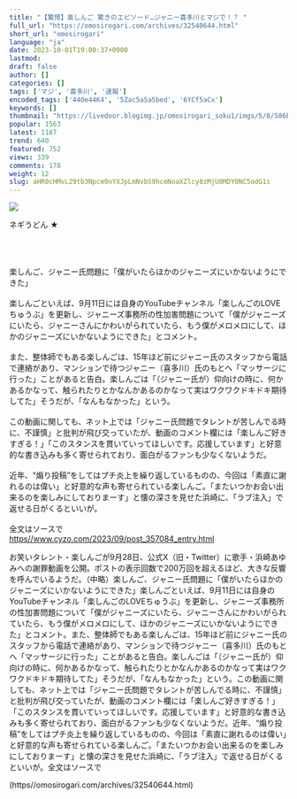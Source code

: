 ```yaml
---
title: "【驚愕】楽しんご 驚きのエピソード…ジャニー喜多川とマジで！？ "
full_url: "https://omosirogari.com/archives/32540644.html"
short_url: "omosirogari"
language: "ja"
date: 2023-10-01T19:00:37+0900
lastmod: 
draft: false
author: []
categories: []
tags: ['マジ', '喜多川', '速報']
encoded_tags: ['44Oe44K4', '5Zac5aSa5bed', '6YCf5aCx']
keywords: []
thumbnail: "https://livedoor.blogimg.jp/omosirogari_soku1/imgs/5/8/586ba5a3.jpg"
popular: 1563
latest: 1187
trend: 640
featured: 752
views: 339
comments: 178
weight: 12
slug: aHR0cHMvL29tb3Npcm9nYXJpLmNvbS9hcmNoaXZlcy8zMjU0MDY0NC5odG1s
---
```


![](https://livedoor.blogimg.jp/omosirogari_soku1/imgs/5/8/586ba5a3.jpg)

<div><p>ネギうどん ★ </p><br> <br> <br> 楽しんご、ジャニー氏問題に「僕がいたらほかのジャニーズにいかないようにできた」 <br> <br> 楽しんごといえば、9月11日には自身のYouTubeチャンネル「楽しんごのLOVEちゅうぶ」を更新し、ジャニーズ事務所の性加害問題について「僕がジャニーズにいたら、ジャニーさんにかわいがられていたら、もう僕がメロメロにして、ほかのジャニーズにいかないようにできた」とコメント。 <br> <br> また、整体師でもある楽しんごは、15年ほど前にジャニー氏のスタッフから電話で連絡があり、マンションで待つジャニー（喜多川）氏のもとへ「マッサージに行った」ことがあると告白。楽しんごは「（ジャニー氏が）仰向けの時に、何かあるかなって、触られたりとかなんかあるのかなって実はワクワクドキドキ期待してた」そうだが、「なんもなかった」という。 <br> <br> この動画に関しても、ネット上では「ジャニー氏問題でタレントが苦しんでる時に、不謹慎」と批判が飛び交っていたが、動画のコメント欄には「楽しんご好きすぎる！」「このスタンスを貫いていってほしいです。応援しています」と好意的な書き込みも多く寄せられており、面白がるファンも少なくないようだ。 <br> <br> 近年、“煽り投稿”をしてはプチ炎上を繰り返しているものの、今回は「素直に謝れるのは偉い」と好意的な声も寄せられている楽しんご。「またいつかお会い出来るのを楽しみにしておりまーす」と懐の深さを見せた浜崎に、「ラブ注入」で返せる日がくるといいが。 <br> <br> 全文はソースで <br> <a target='_blank' href='https//www.cyzo.com/2023/09/post_357084_entry.html'>https//www.cyzo.com/2023/09/post_357084_entry.html</a> <p>お笑いタレント・楽しんごが9月28日、公式X（旧・Twitter）に歌手・浜崎あゆみへの謝罪動画を公開。ポストの表示回数で200万回を超えるほど、大きな反響を呼んでいるようだ。（中略）楽しんご、ジャニー氏問題に「僕がいたらほかのジャニーズにいかないようにできた」楽しんごといえば、9月11日には自身のYouTubeチャンネル「楽しんごのLOVEちゅうぶ」を更新し、ジャニーズ事務所の性加害問題について「僕がジャニーズにいたら、ジャニーさんにかわいがられていたら、もう僕がメロメロにして、ほかのジャニーズにいかないようにできた」とコメント。また、整体師でもある楽しんごは、15年ほど前にジャニー氏のスタッフから電話で連絡があり、マンションで待つジャニー（喜多川）氏のもとへ「マッサージに行った」ことがあると告白。楽しんごは「（ジャニー氏が）仰向けの時に、何かあるかなって、触られたりとかなんかあるのかなって実はワクワクドキドキ期待してた」そうだが、「なんもなかった」という。この動画に関しても、ネット上では「ジャニー氏問題でタレントが苦しんでる時に、不謹慎」と批判が飛び交っていたが、動画のコメント欄には「楽しんご好きすぎる！」「このスタンスを貫いていってほしいです。応援しています」と好意的な書き込みも多く寄せられており、面白がるファンも少なくないようだ。近年、“煽り投稿”をしてはプチ炎上を繰り返しているものの、今回は「素直に謝れるのは偉い」と好意的な声も寄せられている楽しんご。「またいつかお会い出来るのを楽しみにしておりまーす」と懐の深さを見せた浜崎に、「ラブ注入」で返せる日がくるといいが。全文はソースで</p></div>

(https//omosirogari.com/archives/32540644.html)
